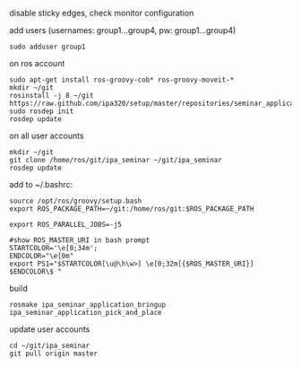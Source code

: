 disable sticky edges, check monitor configuration


add users (usernames: group1...group4, pw: group1...group4)
```
sudo adduser group1

```


on ros account
```
sudo apt-get install ros-groovy-cob* ros-groovy-moveit-*
mkdir ~/git
rosinstall -j 8 ~/git https://raw.github.com/ipa320/setup/master/repositories/seminar_application.rosinstall
sudo rosdep init
rosdep update
```


on all user accounts
```
mkdir ~/git
git clone /home/ros/git/ipa_seminar ~/git/ipa_seminar
rosdep update
```


add to ~/.bashrc:
```
source /opt/ros/groovy/setup.bash
export ROS_PACKAGE_PATH=~/git:/home/ros/git:$ROS_PACKAGE_PATH

export ROS_PARALLEL_JOBS=-j5

#show ROS_MASTER_URI in bash prompt
STARTCOLOR='\e[0;34m';
ENDCOLOR="\e[0m"
export PS1="$STARTCOLOR[\u@\h\w>] \e[0;32m[{$ROS_MASTER_URI}] $ENDCOLOR\$ "
```

build
```
rosmake ipa_seminar_application_bringup ipa_seminar_application_pick_and_place
```

update user accounts
```
cd ~/git/ipa_seminar
git pull origin master
```
